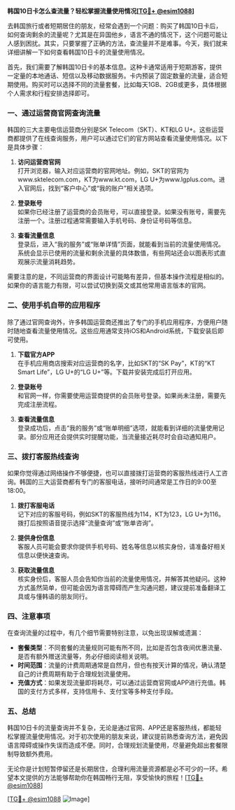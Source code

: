 **韩国10日卡怎么查流量？轻松掌握流量使用情况[[TG💪+ @esim1088](https://t.me/s/esim1088)]**

去韩国旅行或者短期居住的朋友，经常会遇到一个问题：购买了韩国10日卡后，如何查询剩余的流量呢？尤其是在异国他乡，语言不通的情况下，这个问题可能让人感到困扰。其实，只要掌握了正确的方法，查流量并不是难事。今天，我们就来详细讲解一下如何查看韩国10日卡的流量使用情况。

首先，我们需要了解韩国10日卡的基本信息。这种卡通常适用于短期游客，提供一定量的本地通话、短信以及移动数据服务。卡内预装了固定数量的流量，适合短期使用。购买时可以选择不同的流量套餐，比如每天1GB、2GB或更多，具体根据个人需求和行程安排选择即可。

### **一、通过运营商官网查询流量**
韩国的三大主要电信运营商分别是SK Telecom（SKT）、KT和LG U+。这些运营商都提供了在线查询服务，用户可以通过它们的官方网站查看流量使用情况。以下是具体步骤：

1. **访问运营商官网**  
   打开浏览器，输入对应运营商的官网地址。例如，SKT的官网为www.sktelecom.com，KT为www.kt.com，LG U+为www.lgplus.com。进入官网后，找到“客户中心”或“我的账户”相关选项。

2. **登录账号**  
   如果你已经注册了运营商的会员账号，可以直接登录。如果没有账号，需要先注册一个。注册过程通常需要输入手机号码、身份证号码等信息。

3. **查看流量信息**  
   登录后，进入“我的服务”或“账单详情”页面，就能看到当前的流量使用情况。系统会显示已使用的流量和剩余流量的具体数值，有些网站还会以图表形式直观展示流量消耗趋势。

需要注意的是，不同运营商的界面设计可能略有差异，但基本操作流程是相似的。如果你的语言能力有限，可以尝试切换到英文或其他常用语言版本的官网。

### **二、使用手机自带的应用程序**
除了通过官网查询外，许多韩国运营商还推出了专门的手机应用程序，方便用户随时随地查看流量使用情况。这些应用通常支持iOS和Android系统，下载安装后即可使用。

1. **下载官方APP**  
   在手机应用商店搜索对应运营商的名字，比如SKT的“SK Pay”，KT的“KT Smart Life”，LG U+的“LG U+”等。下载并安装完成后打开应用。

2. **登录账号**  
   和官网一样，你需要使用运营商提供的会员账号登录。如果尚未注册，需要先完成注册流程。

3. **查看流量信息**  
   登录成功后，点击“我的服务”或“账单明细”选项，就能看到详细的流量使用记录。部分应用还会提供实时提醒功能，当流量接近耗尽时会自动通知用户。

### **三、拨打客服热线查询**
如果你觉得通过网络操作不够便捷，也可以直接拨打运营商的客服热线进行人工咨询。韩国的三大运营商都有专门的客服电话，接听时间通常是工作日的9:00至18:00。

1. **拨打客服电话**  
   记下对应的客服号码，例如SKT的客服热线为114，KT为123，LG U+为116。拨打后按照语音提示选择“流量查询”或“账单咨询”。

2. **提供身份信息**  
   客服人员可能会要求你提供手机号码、姓名等信息以核实身份，请准备好相关信息以便快速查询。

3. **获取流量信息**  
   核实身份后，客服人员会告知你当前的流量使用情况，并解答其他疑问。这种方式虽然简单，但可能会因为语言障碍而产生沟通问题，建议提前准备翻译工具或与懂韩语的朋友同行。

### **四、注意事项**
在查询流量的过程中，有几个细节需要特别注意，以免出现误解或遗漏：

- **套餐类型**：不同套餐的流量规则可能有所不同，比如是否包含夜间优惠流量、是否有额外赠送流量等，务必仔细阅读相关说明。
- **时间范围**：流量的计费周期通常是自然月，但也有按天计算的情况，确认清楚自己的计费周期有助于合理规划流量使用。
- **充值方式**：如果发现流量即将耗尽，可以通过运营商官网或APP进行充值。韩国的支付方式多样，支持信用卡、支付宝等多种支付手段。

### **五、总结**
韩国10日卡的流量查询并不复杂，无论是通过官网、APP还是客服热线，都能轻松掌握流量使用情况。对于初次使用的朋友来说，建议提前熟悉查询方法，避免因语言障碍或操作失误而造成不便。同时，合理规划流量使用，尽量避免超出套餐限制导致额外费用。

无论你是计划短暂停留还是长期居住，合理利用流量资源都是必不可少的一环。希望本文提供的方法能够帮助你在韩国畅行无阻，享受愉快的旅程！[[TG💪+ @esim1088](https://t.me/s/esim1088)]

[[TG💪+ @esim1088](https://t.me/s/esim1088) ![Image](https://i.postimg.cc/4NQfJmqS/Snipaste-2025-05-13-00-14-12.png)]
